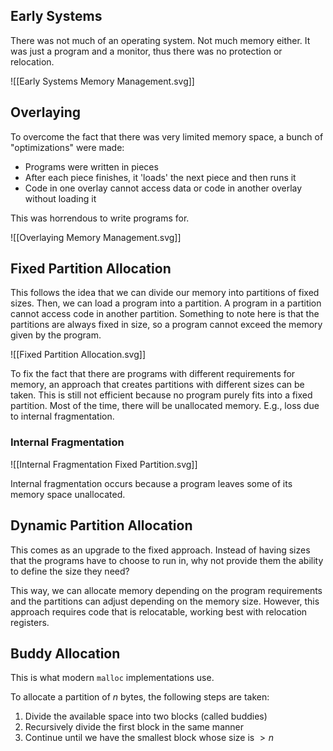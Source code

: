 ## Early Systems

There was not much of an operating system. Not much memory either. It was just a program and a monitor, thus there was no protection or relocation.

![[Early Systems Memory Management.svg]]

## Overlaying

To overcome the fact that there was very limited memory space, a bunch of "optimizations" were made:
- Programs were written in pieces
- After each piece finishes, it 'loads' the next piece and then runs it
- Code in one overlay cannot access data or code in another overlay without loading it

This was horrendous to write programs for.

![[Overlaying Memory Management.svg]]

## Fixed Partition Allocation

This follows the idea that we can divide our memory into partitions of fixed sizes. Then, we can load a program into a partition. A program in a partition cannot access code in another partition. Something to note here is that the partitions are always fixed in size, so a program cannot exceed the memory given by the program.

![[Fixed Partition Allocation.svg]]

To fix the fact that there are programs with different requirements for memory, an approach that creates partitions with different sizes can be taken. This is still not efficient because no program purely fits into a fixed partition. Most of the time, there will be unallocated memory. E.g., loss due to internal fragmentation.

### Internal Fragmentation

![[Internal Fragmentation Fixed Partition.svg]]

Internal fragmentation occurs because a program leaves some of its memory space unallocated.

## Dynamic Partition Allocation

This comes as an upgrade to the fixed approach. Instead of having sizes that the programs have to choose to run in, why not provide them the ability to define the size they need?

This way, we can allocate memory depending on the program requirements and the partitions can adjust depending on the memory size. However, this approach requires code that is relocatable, working best with relocation registers.

## Buddy Allocation

This is what modern `malloc` implementations use.

To allocate a partition of $n$ bytes, the following steps are taken:
1. Divide the available space into two blocks (called buddies)
2. Recursively divide the first block in the same manner
3. Continue until we have the smallest block whose size is $> n$
